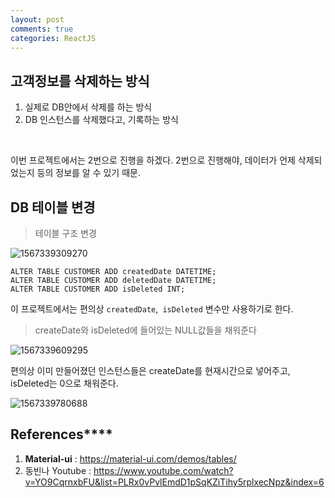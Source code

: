 ```yaml
---
layout: post
comments: true
categories: ReactJS
---
```




## **고객정보를 삭제하는 방식**

1. 실제로 DB안에서 삭제를 하는 방식
2. DB 인스턴스를 삭제했다고, 기록하는 방식<br>

<br>

이번 프로젝트에서는 2번으로 진행을 하겠다. 2번으로 진행해야, 데이터가 언제 삭제되었는지 등의 정보를 알 수 있기 때문.

## **DB 테이블 변경**

> 테이블 구조 변경

![1567339309270](C:\Users\jklh0\AppData\Roaming\Typora\typora-user-images\1567339309270.png)

```mysql
ALTER TABLE CUSTOMER ADD createdDate DATETIME;
ALTER TABLE CUSTOMER ADD deletedDate DATETIME;
ALTER TABLE CUSTOMER ADD isDeleted INT;
```

이 프로젝트에서는 편의상 `createdDate`,` isDeleted` 변수만 사용하기로 한다.

> createDate와 isDeleted에 들어있는 NULL값들을 채워준다

![1567339609295](C:\Users\jklh0\AppData\Roaming\Typora\typora-user-images\1567339609295.png)

편의상 이미 만들어졌던 인스턴스들은 createDate를 현재시간으로 넣어주고, isDeleted는 0으로 채워준다.



![1567339780688](C:\Users\jklh0\AppData\Roaming\Typora\typora-user-images\1567339780688.png)



## References****

1. **Material-ui** : https://material-ui.com/demos/tables/
2. 동빈나 Youtube : https://www.youtube.com/watch?v=YO9CqrnxbFU&list=PLRx0vPvlEmdD1pSqKZiTihy5rplxecNpz&index=6